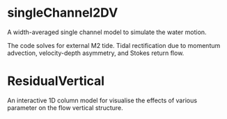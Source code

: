 # singleChannel2DV

A width-averaged single channel model to simulate the water motion.

The code solves for external M2 tide. Tidal rectification due to momentum advection, velocity-depth asymmetry, and Stokes return flow.

# ResidualVertical

An interactive 1D column model for visualise the effects of various parameter on the flow vertical structure.
